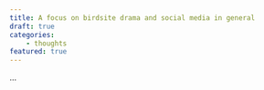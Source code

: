 ```yaml
---
title: A focus on birdsite drama and social media in general
draft: true
categories:
    - thoughts
featured: true
---
```


...
